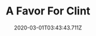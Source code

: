 ---
templateKey: blog-post
featuredpost: false
date: 2020-03-01T03:43:43.711Z
featuredimage: /img/quest_bg4.png
imgBg: quest_bg4
title: A Favor For Clint
description: Clint got a new hammer and he wants to test it out on a variety of metals.
reward: 500 & 1 Friendship heart
tags:
  - Mail Winter 17 Bring Clint an Iron Bar.
---